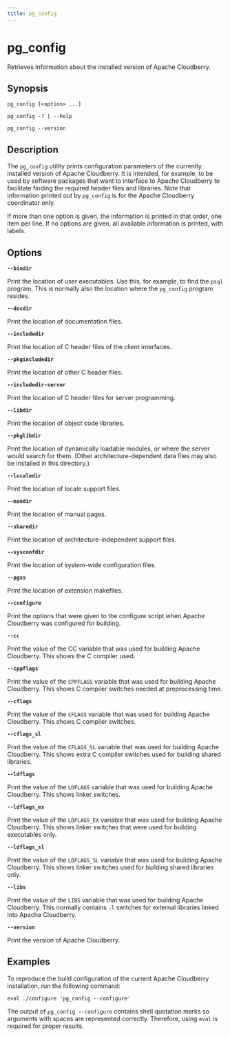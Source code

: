 ```yaml
---
title: pg_config
---
```


# pg_config

Retrieves information about the installed version of Apache Cloudberry.

## Synopsis

```shell
pg_config [<option> ...]

pg_config -? | --help

pg_config --version
```

## Description

The `pg_config` utility prints configuration parameters of the currently installed version of Apache Cloudberry. It is intended, for example, to be used by software packages that want to interface to Apache Cloudberry to facilitate finding the required header files and libraries. Note that information printed out by `pg_config` is for the Apache Cloudberry coordinator only.

If more than one option is given, the information is printed in that order, one item per line. If no options are given, all available information is printed, with labels.

## Options

**`--bindir`**

Print the location of user executables. Use this, for example, to find the `psql` program. This is normally also the location where the `pg_config` program resides.

**`--docdir`**

Print the location of documentation files.

**`--includedir`**

Print the location of C header files of the client interfaces.

**`--pkgincludedir`**

Print the location of other C header files.

**`--includedir-server`**

Print the location of C header files for server programming.

**`--libdir`**

Print the location of object code libraries.

**`--pkglibdir`**

Print the location of dynamically loadable modules, or where the server would search for them. (Other architecture-dependent data files may also be installed in this directory.)

**`--localedir`**

Print the location of locale support files.

**`--mandir`**

Print the location of manual pages.

**`--sharedir`**

Print the location of architecture-independent support files.

**`--sysconfdir`**

Print the location of system-wide configuration files.

**`--pgxs`**

Print the location of extension makefiles.

**`--configure`**

Print the options that were given to the configure script when Apache Cloudberry was configured for building.

**`--cc`**

Print the value of the CC variable that was used for building Apache Cloudberry. This shows the C compiler used.

**`--cppflags`**

Print the value of the `CPPFLAGS` variable that was used for building Apache Cloudberry. This shows C compiler switches needed at preprocessing time.

**`--cflags`**

Print the value of the `CFLAGS` variable that was used for building Apache Cloudberry. This shows C compiler switches.

**`--cflags_sl`**

Print the value of the `CFLAGS_SL` variable that was used for building Apache Cloudberry. This shows extra C compiler switches used for building shared libraries.

**`--ldflags`**

Print the value of the `LDFLAGS` variable that was used for building Apache Cloudberry. This shows linker switches.

**`--ldflags_ex`**

Print the value of the `LDFLAGS_EX` variable that was used for building Apache Cloudberry. This shows linker switches that were used for building executables only.

**`--ldflags_sl`**

Print the value of the `LDFLAGS_SL` variable that was used for building Apache Cloudberry. This shows linker switches used for building shared libraries only.

**`--libs`**

Print the value of the `LIBS` variable that was used for building Apache Cloudberry. This normally contains `-l` switches for external libraries linked into Apache Cloudberry.

**`--version`**

Print the version of Apache Cloudberry.

## Examples

To reproduce the build configuration of the current Apache Cloudberry installation, run the following command:

```shell
eval ./configure 'pg_config --configure'
```

The output of `pg_config --configure` contains shell quotation marks so arguments with spaces are represented correctly. Therefore, using `eval` is required for proper results.
